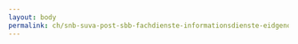 ```yaml
---
layout: body
permalink: ch/snb-suva-post-sbb-fachdienste-informationsdienste-eidgenoessisches-departement-des-innern-eidgenoessisches-buero-fuer-die-gleichstellung-von-frau-und-mann/
---
```


